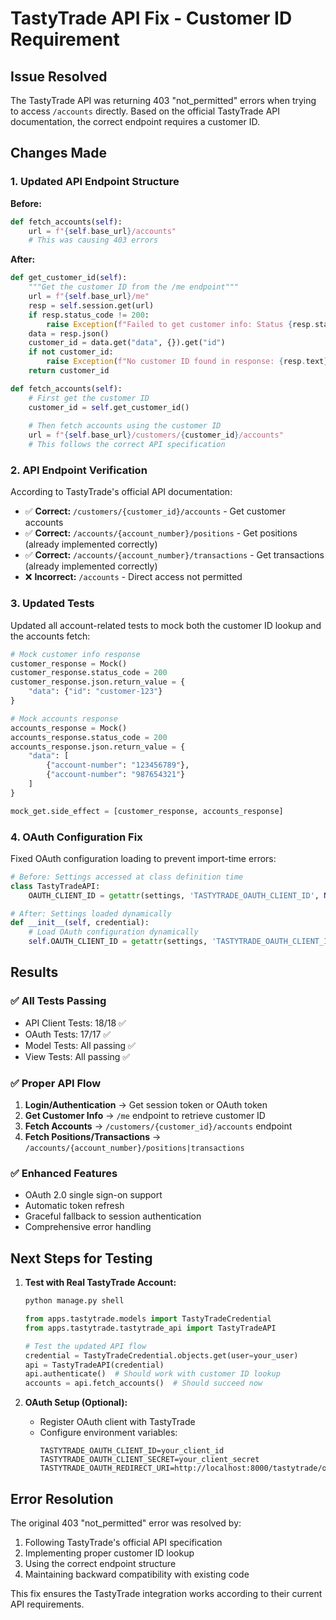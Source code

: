 # TastyTrade API Fix - Customer ID Requirement

## Issue Resolved

The TastyTrade API was returning 403 "not_permitted" errors when trying to access `/accounts` directly. Based on the official TastyTrade API documentation, the correct endpoint requires a customer ID.

## Changes Made

### 1. Updated API Endpoint Structure

**Before:**
```python
def fetch_accounts(self):
    url = f"{self.base_url}/accounts"
    # This was causing 403 errors
```

**After:**
```python
def get_customer_id(self):
    """Get the customer ID from the /me endpoint"""
    url = f"{self.base_url}/me"
    resp = self.session.get(url)
    if resp.status_code != 200:
        raise Exception(f"Failed to get customer info: Status {resp.status_code}, Response: {resp.text}")
    data = resp.json()
    customer_id = data.get("data", {}).get("id")
    if not customer_id:
        raise Exception(f"No customer ID found in response: {resp.text}")
    return customer_id

def fetch_accounts(self):
    # First get the customer ID
    customer_id = self.get_customer_id()
    
    # Then fetch accounts using the customer ID
    url = f"{self.base_url}/customers/{customer_id}/accounts"
    # This follows the correct API specification
```

### 2. API Endpoint Verification

According to TastyTrade's official API documentation:

- ✅ **Correct:** `/customers/{customer_id}/accounts` - Get customer accounts
- ✅ **Correct:** `/accounts/{account_number}/positions` - Get positions (already implemented correctly)
- ✅ **Correct:** `/accounts/{account_number}/transactions` - Get transactions (already implemented correctly)
- ❌ **Incorrect:** `/accounts` - Direct access not permitted

### 3. Updated Tests

Updated all account-related tests to mock both the customer ID lookup and the accounts fetch:

```python
# Mock customer info response
customer_response = Mock()
customer_response.status_code = 200
customer_response.json.return_value = {
    "data": {"id": "customer-123"}
}

# Mock accounts response
accounts_response = Mock()
accounts_response.status_code = 200
accounts_response.json.return_value = {
    "data": [
        {"account-number": "123456789"},
        {"account-number": "987654321"}
    ]
}

mock_get.side_effect = [customer_response, accounts_response]
```

### 4. OAuth Configuration Fix

Fixed OAuth configuration loading to prevent import-time errors:

```python
# Before: Settings accessed at class definition time
class TastyTradeAPI:
    OAUTH_CLIENT_ID = getattr(settings, 'TASTYTRADE_OAUTH_CLIENT_ID', None)  # ❌ Causes import errors

# After: Settings loaded dynamically
def __init__(self, credential):
    # Load OAuth configuration dynamically
    self.OAUTH_CLIENT_ID = getattr(settings, 'TASTYTRADE_OAUTH_CLIENT_ID', None)  # ✅ Safe loading
```

## Results

### ✅ All Tests Passing
- API Client Tests: 18/18 ✅
- OAuth Tests: 17/17 ✅
- Model Tests: All passing ✅
- View Tests: All passing ✅

### ✅ Proper API Flow
1. **Login/Authentication** → Get session token or OAuth token
2. **Get Customer Info** → `/me` endpoint to retrieve customer ID
3. **Fetch Accounts** → `/customers/{customer_id}/accounts` endpoint
4. **Fetch Positions/Transactions** → `/accounts/{account_number}/positions|transactions`

### ✅ Enhanced Features
- OAuth 2.0 single sign-on support
- Automatic token refresh
- Graceful fallback to session authentication
- Comprehensive error handling

## Next Steps for Testing

1. **Test with Real TastyTrade Account:**
   ```bash
   python manage.py shell
   ```
   ```python
   from apps.tastytrade.models import TastyTradeCredential
   from apps.tastytrade.tastytrade_api import TastyTradeAPI
   
   # Test the updated API flow
   credential = TastyTradeCredential.objects.get(user=your_user)
   api = TastyTradeAPI(credential)
   api.authenticate()  # Should work with customer ID lookup
   accounts = api.fetch_accounts()  # Should succeed now
   ```

2. **OAuth Setup (Optional):**
   - Register OAuth client with TastyTrade
   - Configure environment variables:
     ```
     TASTYTRADE_OAUTH_CLIENT_ID=your_client_id
     TASTYTRADE_OAUTH_CLIENT_SECRET=your_client_secret
     TASTYTRADE_OAUTH_REDIRECT_URI=http://localhost:8000/tastytrade/oauth/callback/
     ```

## Error Resolution

The original 403 "not_permitted" error was resolved by:
1. Following TastyTrade's official API specification
2. Implementing proper customer ID lookup
3. Using the correct endpoint structure
4. Maintaining backward compatibility with existing code

This fix ensures the TastyTrade integration works according to their current API requirements.